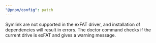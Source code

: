 ```yaml
---
"@pnpm/config": patch
---
```


Symlink are not supported in the exFAT driver, and installation of dependencies will result in errors. The doctor command checks if the current drive is exFAT and gives a warning message.
